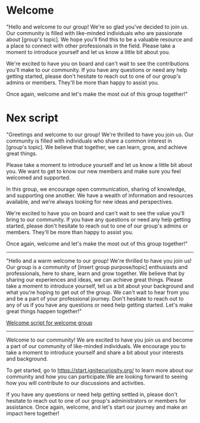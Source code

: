 # Welcome

"Hello and welcome to our group! We're so glad you've decided to join us. Our community is filled with like-minded individuals who are passionate about [group's topic]. We hope you'll find this to be a valuable resource and a place to connect with other professionals in the field. Please take a moment to introduce yourself and let us know a little bit about you.

We're excited to have you on board and can't wait to see the contributions you'll make to our community. If you have any questions or need any help getting started, please don't hesitate to reach out to one of our group's admins or members. They'll be more than happy to assist you.

Once again, welcome and let's make the most out of this group together!"

# Nex script 

"Greetings and welcome to our group! We're thrilled to have you join us. Our community is filled with individuals who share a common interest in [group's topic]. We believe that together, we can learn, grow, and achieve great things.

Please take a moment to introduce yourself and let us know a little bit about you. We want to get to know our new members and make sure you feel welcomed and supported.

In this group, we encourage open communication, sharing of knowledge, and supporting one another. We have a wealth of information and resources available, and we're always looking for new ideas and perspectives.

We're excited to have you on board and can't wait to see the value you'll bring to our community. If you have any questions or need any help getting started, please don't hesitate to reach out to one of our group's admins or members. They'll be more than happy to assist you.

Once again, welcome and let's make the most out of this group together!"

---

"Hello and a warm welcome to our group! We're thrilled to have you join us! Our group is a community of [insert group purpose/topic] enthusiasts and professionals, here to share, learn and grow together. We believe that by sharing our experiences and ideas, we can achieve great things. Please take a moment to introduce yourself, tell us a bit about your background and what you're hoping to get out of the group. We can't wait to hear from you and be a part of your professional journey. Don't hesitate to reach out to any of us if you have any questions or need help getting started. Let's make great things happen together!"


[Welcome script for welcome group](https://blog.vantagecircle.com/awesome-welcome-messages-for-new-employees/)


---

Welcome to our community! We are excited to have you join us and become a part of our community of like-minded individuals. We encourage you to take a moment to introduce yourself and share a bit about your interests and background.

To get started, go to https://start.ignitecuriosity.org/ to learn more about our community and how you can participate.We are looking forward to seeing how you will contribute to our discussions and activities.

If you have any questions or need help getting settled in, please don't hesitate to reach out to one of our group's administrators or members for assistance. Once again, welcome, and let's start our journey and make an impact here together!
